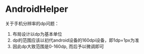 # AndroidHelper
关于手机分辨率的dp问题：
1. 布局设计以dp为基本单位
2. dp的范围应该以初代android设备的160dpi设备，即1dp=1px为准
3. 因此dp大致范围是0-160dp, 而后予以微调即可
